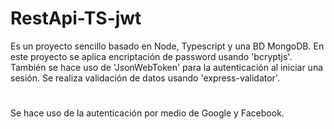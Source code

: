 # RestApi-TS-jwt

Es un proyecto sencillo basado en Node, Typescript y una BD MongoDB.
En este proyecto se aplica encriptación de password usando 'bcryptjs'. También se hace uso de 'JsonWebToken'
para la autenticación al iniciar una sesión.
Se realiza validación de datos usando 'express-validator'.
#
Se hace uso de la autenticación por medio de Google y Facebook.
